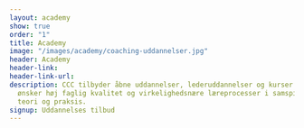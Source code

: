 ```yaml
---
layout: academy
show: true
order: "1"
title: Academy
image: "/images/academy/coaching-uddannelser.jpg"
header: Academy
header-link: 
header-link-url: 
description: CCC tilbyder åbne uddannelser, lederuddannelser og kurser til dig, der
  ønsker høj faglig kvalitet og virkelighedsnære læreprocesser i samspillet mellem
  teori og praksis.
signup: Uddannelses tilbud
---
```

